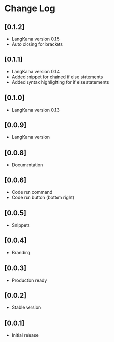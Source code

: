 # Change Log

## [0.1.2]

- LangKama version 0.1.5
- Auto closing for brackets

## [0.1.1]

- LangKama version 0.1.4
- Added snippet for chained if else statements
- Added syntax highlighting for if else statements

## [0.1.0]

- LangKama version 0.1.3

## [0.0.9]

- LangKama version

## [0.0.8]

- Documentation

## [0.0.6]

- Code run command
- Code run button (bottom right)

## [0.0.5]

- Snippets

## [0.0.4]

- Branding

## [0.0.3]

- Production ready

## [0.0.2]

- Stable version

## [0.0.1]

- Initial release